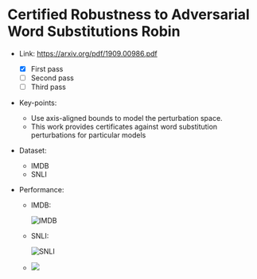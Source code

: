 # Certified Robustness to Adversarial Word Substitutions Robin

- Link: https://arxiv.org/pdf/1909.00986.pdf
  - [x] First pass
  - [ ] Second pass
  - [ ] Third pass
  
- Key-points:

  - Use axis-aligned bounds to model the perturbation space.
  - This work provides certificates against word substitution perturbations for particular models

- Dataset:

  - IMDB
  - SNLI

- Performance:

  - IMDB:

    ![IMDB](https://github.com/dangne/paper-notes/blob/img/Screenshot%20from%202020-08-31%2021-05-48.png?raw=true)

  - SNLI:
  
    ![SNLI](https://github.com/dangne/paper-notes/blob/img/Screenshot%20from%202020-08-31%2021-05-53.png?raw=true)

  - ![](https://github.com/dangne/paper-notes/blob/img/Screenshot%20from%202020-08-31%2021-05-59.png?raw=true)
